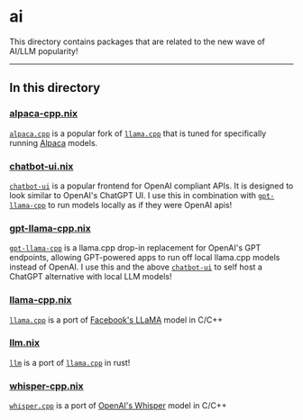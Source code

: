 # ai

This directory contains packages that are related to the new wave of AI/LLM popularity!

---

## In this directory

### [alpaca-cpp.nix](./alpaca-cpp.nix)

[`alpaca.cpp`](https://github.com/antimatter15/alpaca.cpp) is a popular fork of [`llama.cpp`](https://github.com/ggerganov/llama.cpp) that is tuned for specifically running [Alpaca](https://crfm.stanford.edu/2023/03/13/alpaca.html) models.

### [chatbot-ui.nix](./chatbot-ui.nix)

[`chatbot-ui`](https://github.com/mckaywrigley/chatbot-ui) is a popular frontend for OpenAI compliant APIs. It is designed to look similar to OpenAI's ChatGPT UI. I use this in combination with [`gpt-llama-cpp`](https://github.com/keldenl/gpt-llama.cpp) to run models locally as if they were OpenAI apis!

### [gpt-llama-cpp.nix](./gpt-llama-cpp.nix)

[`gpt-llama-cpp`](https://github.com/keldenl/gpt-llama.cpp) is a llama.cpp drop-in replacement for OpenAI's GPT endpoints, allowing GPT-powered apps to run off local llama.cpp models instead of OpenAI. I use this and the above [`chatbot-ui`](https://github.com/mckaywrigley/chatbot-ui) to self host a ChatGPT alternative with local LLM models!

### [llama-cpp.nix](./llama-cpp.nix)

[`llama.cpp`](https://github.com/ggerganov/llama.cpp) is a port of [Facebook's LLaMA](https://ai.facebook.com/blog/large-language-model-llama-meta-ai/) model in C/C++

### [llm.nix](./llm.nix)

[`llm`](https://github.com/rustformers/llm) is a port of [`llama.cpp`](https://github.com/ggerganov/llama.cpp) in rust!

### [whisper-cpp.nix](./whisper-cpp.nix)

[`whisper.cpp`](https://github.com/ggerganov/whisper.cpp) is a port of [OpenAI's Whisper](https://openai.com/research/whisperg) model in C/C++
